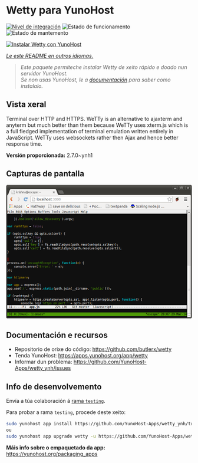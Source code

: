 <!--
NOTA: Este README foi creado automáticamente por <https://github.com/YunoHost/apps/tree/master/tools/readme_generator>
NON debe editarse manualmente.
-->

# Wetty para YunoHost

[![Nivel de integración](https://apps.yunohost.org/badge/integration/wetty)](https://ci-apps.yunohost.org/ci/apps/wetty/)
![Estado de funcionamento](https://apps.yunohost.org/badge/state/wetty)
![Estado de mantemento](https://apps.yunohost.org/badge/maintained/wetty)

[![Instalar Wetty con YunoHost](https://install-app.yunohost.org/install-with-yunohost.svg)](https://install-app.yunohost.org/?app=wetty)

*[Le este README en outros idiomas.](./ALL_README.md)*

> *Este paquete permíteche instalar Wetty de xeito rápido e doado nun servidor YunoHost.*  
> *Se non usas YunoHost, le a [documentación](https://yunohost.org/install) para saber como instalalo.*

## Vista xeral

Terminal over HTTP and HTTPS. WeTTy is an alternative to ajaxterm and anyterm but much better than them because WeTTy uses xterm.js which is a full fledged implementation of terminal emulation written entirely in JavaScript. WeTTy uses websockets rather then Ajax and hence better response time.


**Versión proporcionada:** 2.7.0~ynh1

## Capturas de pantalla

![Captura de pantalla de Wetty](./doc/screenshots/terminal.png)

## Documentación e recursos

- Repositorio de orixe do código: <https://github.com/butlerx/wetty>
- Tenda YunoHost: <https://apps.yunohost.org/app/wetty>
- Informar dun problema: <https://github.com/YunoHost-Apps/wetty_ynh/issues>

## Info de desenvolvemento

Envía a túa colaboración á [rama `testing`](https://github.com/YunoHost-Apps/wetty_ynh/tree/testing).

Para probar a rama `testing`, procede deste xeito:

```bash
sudo yunohost app install https://github.com/YunoHost-Apps/wetty_ynh/tree/testing --debug
ou
sudo yunohost app upgrade wetty -u https://github.com/YunoHost-Apps/wetty_ynh/tree/testing --debug
```

**Máis info sobre o empaquetado da app:** <https://yunohost.org/packaging_apps>
